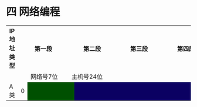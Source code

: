 # 四 网络编程

<table>
    <tr>
        <th>IP地址类型</th>
        <th colspan="8">第一段</th>
        <th colspan="8">第二段</th>
        <th colspan="8">第三段</th>
        <th colspan="8">第四段</th>
    </tr>
    <tr>
        <td></td>
        <td></td>
        <td colspan="7">网络号7位</td>
        <td colspan="24">主机号24位</td>
    </tr>
    <tr>
        <td>A类</td>
        <td>0</td>
        <td bgcolor=rgb(150,50,139)></td>
        <td bgcolor=rgb(150,50,139)></td>
        <td bgcolor=rgb(150,50,139)></td>
        <td bgcolor=rgb(150,50,139)></td>
        <td bgcolor=rgb(150,50,139)></td>
        <td bgcolor=rgb(150,50,139)></td>
        <td bgcolor=rgb(150,50,139)></td>
        <td bgcolor=rgb(150,50,139)></td>
        <td bgcolor=rgb(50,182,62)></td>
        <td bgcolor=rgb(50,182,62)></td>
        <td bgcolor=rgb(50,182,62)></td>
        <td bgcolor=rgb(50,182,62)></td>
        <td bgcolor=rgb(50,182,62)></td>
        <td bgcolor=rgb(50,182,62)></td>
        <td bgcolor=rgb(50,182,62)></td>
        <td bgcolor=rgb(50,182,62)></td>
        <td bgcolor=rgb(50,182,62)></td>
        <td bgcolor=rgb(50,182,62)></td>
        <td bgcolor=rgb(50,182,62)></td>
        <td bgcolor=rgb(50,182,62)></td>
        <td bgcolor=rgb(50,182,62)></td>
        <td bgcolor=rgb(50,182,62)></td>
        <td bgcolor=rgb(50,182,62)></td>
        <td bgcolor=rgb(50,182,62)></td>
        <td bgcolor=rgb(50,182,62)></td>
        <td bgcolor=rgb(50,182,62)></td>
        <td bgcolor=rgb(50,182,62)></td>
        <td bgcolor=rgb(50,182,62)></td>
        <td bgcolor=#D1EEEE></td>
        <td bgcolor=rgb(50,182,62)></td>
        <td bgcolor=rgb(50,182,62)></td>
        <td bgcolor=rgb(50,182,62)></td>
    </tr>
</table>  



